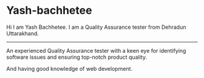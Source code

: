 # Yash-bachhetee
Hi I am Yash Bachhetee. I am a Quality Assurance tester from Dehradun Uttarakhand.

 ---

An experienced Quality Assurance tester with a keen eye for identifying software issues and ensuring top-notch product quality. 

And having good knowledge of web development.
